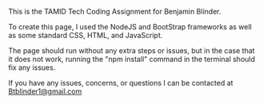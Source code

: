 This is the TAMID Tech Coding Assignment for Benjamin Blinder.

To create this page, I used the NodeJS and BootStrap frameworks as well as some standard CSS, HTML, and JavaScript.

The page should run without any extra steps or issues, but in the case that it does not work, running the "npm install" command in the terminal should fix any issues.

If you have any issues, concerns, or questions I can be contacted at Btblinder1@gmail.com
